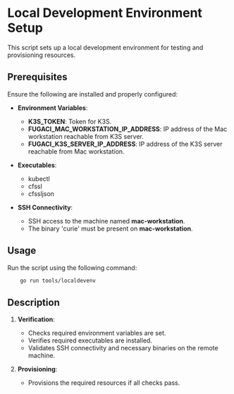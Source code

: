 
# Local Development Environment Setup

This script sets up a local development environment for testing and provisioning resources.

## Prerequisites

Ensure the following are installed and properly configured:

- **Environment Variables**:
  - **K3S_TOKEN**: Token for K3S.
  - **FUGACI_MAC_WORKSTATION_IP_ADDRESS**: IP address of the Mac workstation reachable from K3S server.
  - **FUGACI_K3S_SERVER_IP_ADDRESS**: IP address of the K3S server reachable from Mac workstation.

- **Executables**:
  - kubectl
  - cfssl
  - cfssljson

- **SSH Connectivity**:
  - SSH access to the machine named **mac-workstation**.
  - The binary 'curie' must be present on **mac-workstation**.

## Usage

Run the script using the following command:
```sh
	go run tools/localdevenv
```
## Description

1. **Verification**:
   - Checks required environment variables are set.
   - Verifies required executables are installed.
   - Validates SSH connectivity and necessary binaries on the remote machine.

2. **Provisioning**:
   - Provisions the required resources if all checks pass.
